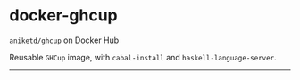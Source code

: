 # docker-ghcup
`aniketd/ghcup` on Docker Hub

Reusable `GHCup` image, with `cabal-install` and `haskell-language-server`.

-----

